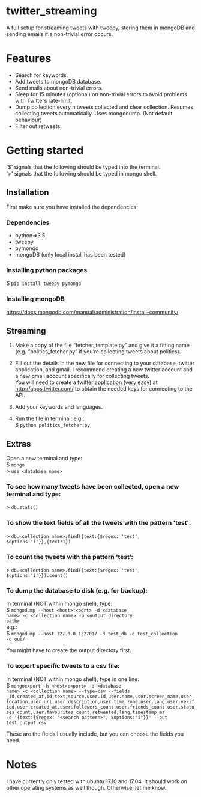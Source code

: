 # twitter_streaming

A full setup for streaming tweets with tweepy, storing them in mongoDB and sending emails if a non-trivial error occurs. 

# Features
- Search for keywords.  
- Add tweets to mongoDB database.  
- Send mails about non-trivial errors.  
- Sleep for 15 minutes (optional) on non-trivial errors to avoid problems with Twitters rate-limit.  
- Dump collection every n tweets collected and clear collection. Resumes collecting tweets automatically. Uses mongodump. (Not default behaviour)  
- Filter out retweets.  

# Getting started

'$' signals that the following should be typed into the terminal.  
'>' signals that the following should be typed in mongo shell.  

## Installation
First make sure you have installed the dependencies:

### Dependencies
 - python=>3.5  
  - tweepy  
  - pymongo  
 - mongoDB (only local install has been tested)  

### Installing python packages
$ <code>pip install tweepy pymongo</code>   

### Installing mongoDB
https://docs.mongodb.com/manual/administration/install-community/

## Streaming

1. Make a copy of the file “fetcher_template.py” and give it a fitting name (e.g. “politics_fetcher.py” if you’re collecting tweets about politics).

2. Fill out the details in the new file for connecting to your database, twitter application, and gmail. I recommend creating a new twitter account and a new gmail account specifically for collecting tweets.  
You will need to create a twitter application (very easy) at http://apps.twitter.com/ to obtain the needed keys for connecting to the API.  

3. Add your keywords and languages.

4. Run the file in terminal, e.g.:  
$ <code>python politics_fetcher.py</code>  

## Extras
Open a new terminal and type:  
$ <code>mongo</code>    
\> <code>use \<database name\></code>   

### To see how many tweets have been collected, open a new terminal and type:  
\> <code>db.stats()</code>  

### To show the text fields of all the tweets with the pattern 'test':  
\> <code>db.\<collection name\>.find({text:{$regex: 'test', $options:'i'}},{text:1})</code>  

### To count the tweets with the pattern 'test’:  
\> <code>db.\<collection name\>.find({text:{$regex: 'test', $options:'i'}}).count()</code>  

### To dump the database to disk (e.g. for backup):  
In terminal (NOT within mongo shell), type:  
$ <code>mongodump --host \<host\>:\<port\> -d \<database name\> -c \<collection name\> -o \<output directory path\></code>  
e.g.:  
$ <code>mongodump --host 127.0.0.1:27017 -d test_db -c test_collection -o out/</code>    

You might have to create the output directory first.

### To export specific tweets to a csv file:  
In terminal (NOT within mongo shell), type in one line:  
$ <code>mongoexport -h \<host\>:\<port\> -d \<database name\> -c \<collection name\> --type=csv --fields _id,created_at,id,text,source,user.id,user.name,user.screen_name,user.location,user.url,user.description,user.time_zone,user.lang,user.verified,user.created_at,user.followers_count,user.friends_count,user.statuses_count,user.favourites_count,retweeted,lang,timestamp_ms -q '{text:{$regex: "\<search pattern\>", $options:"i"}}' --out test_output.csv</code>  

These are the fields I usually include, but you can choose the fields you need.  

# Notes
I have currently only tested with ubuntu 17.10 and 17.04. It should work on other operating systems as well though. Otherwise, let me know.  